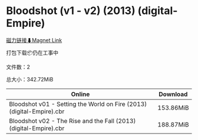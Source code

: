 # Bloodshot (v1 - v2) (2013) (digital-Empire)

[磁力链接⬇Magnet Link](magnet:?xt=urn:btih:d973da382badceddaa25c433ec8329ba8a8ed5d2&dn=Bloodshot%20%28v1%20-%20v2%29%20%282013%29%20%28digital-Empire%29)

打包下载📦仍在工事中

文件数：2

总大小：342.72MiB

Online | Download
--- | ---
Bloodshot v01 - Setting the World on Fire (2013) (digital-Empire).cbr | 153.86MiB
Bloodshot v02 - The Rise and the Fall (2013) (digital-Empire).cbr | 188.87MiB